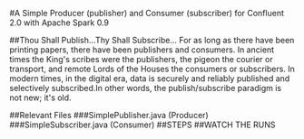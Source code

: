 #A Simple Producer (publisher) and Consumer (subscriber) for Confluent 2.0 with Apache Spark 0.9

##Thou Shall Publish...Thy Shall Subscribe...
For as long as there have been printing papers, there have been publishers and consumers. 
In ancient times the King's scribes were the publishers, the pigeon the courier or transport, and remote Lords of the Houses the consumers or subscribers. In modern times, in the digital era, data is securely and reliably published and selectively subscribed.In other words, the publish/subscribe paradigm is not new; it's old.


##Relevant Files
###SimplePublisher.java (Producer)
###SimpleSubscriber.java (Consumer)
##STEPS 
##WATCH THE RUNS
